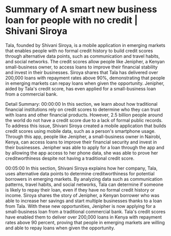 # Summary of A smart new business loan for people with no credit | Shivani Siroya

Tala, founded by Shivani Siroya, is a mobile application in emerging markets that enables people with no formal credit history to build credit scores through alternative data points, such as communication and travel habits, and social networks. The credit scores allow people like Jenipher, a Kenyan small-business owner, to access loans to improve their financial stability and invest in their businesses. Siroya shares that Tala has delivered over 200,000 loans with repayment rates above 90%, demonstrating that people in emerging markets can repay loans when given the opportunity. Jenipher, aided by Tala's credit score, has even applied for a small-business loan from a commercial bank.

Detail Summary: 
00:00:00
In this section, we learn about how traditional financial institutions rely on credit scores to determine who they can trust with loans and other financial products. However, 2.5 billion people around the world do not have a credit score due to a lack of formal public records. To address this issue, Shivani Siroya created a mobile application that builds credit scores using mobile data, such as a person's smartphone usage. Through this app, people like Jenipher, a small-business owner in Nairobi, Kenya, can access loans to improve their financial security and invest in their businesses. Jenipher was able to apply for a loan through the app and by allowing the app access to her phone data, she was able to prove her creditworthiness despite not having a traditional credit score.

00:05:00
In this section, Shivani Siroya explains how her company, Tala, uses alternative data points to determine creditworthiness for potential borrowers in emerging markets. By analyzing data such as communication patterns, travel habits, and social networks, Tala can determine if someone is likely to repay their loan, even if they have no formal credit history or income. Siroya shares the story of Jenipher, a Kenyan borrower who was able to increase her savings and start multiple businesses thanks to a loan from Tala. With these new opportunities, Jenipher is now applying for a small-business loan from a traditional commercial bank. Tala's credit scores have enabled them to deliver over 200,000 loans in Kenya with repayment rates above 90 percent, proving that people in emerging markets are willing and able to repay loans when given the opportunity.

